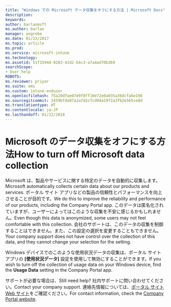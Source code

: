 ```yaml
---
title: "Windows での Microsoft データ収集をオフにする方法 | Microsoft Docs"
description: 
keywords: 
author: barlanmsft
ms.author: barlan
manager: angrobe
ms.date: 01/23/2017
ms.topic: article
ms.prod: 
ms.service: microsoft-intune
ms.technology: 
ms.assetid: 51f1594d-0283-41d2-b4c3-a7a4ad70b369
searchScope:
- User help
ROBOTS: 
ms.reviewer: priyar
ms.suite: ems
ms.custom: intune-enduser
ms.openlocfilehash: f5a20dfae07e9f0ff10e72e0a035a36dcfa6e198
ms.sourcegitcommit: 2459bfda07a2afd2cfcd94a1972a3fb2e565ce8d
ms.translationtype: HT
ms.contentlocale: ja-JP
ms.lasthandoff: 01/22/2018
---
```

# <a name="how-to-turn-off-microsoft-data-collection"></a><span data-ttu-id="09785-102">Microsoft のデータ収集をオフにする方法</span><span class="sxs-lookup"><span data-stu-id="09785-102">How to turn off Microsoft data collection</span></span>

<span data-ttu-id="09785-103">Microsoft は、製品やサービスに関する特定のデータを自動的に収集します。</span><span class="sxs-lookup"><span data-stu-id="09785-103">Microsoft automatically collects certain data about our products and services.</span></span> <span data-ttu-id="09785-104">ポータル サイト アプリなどの製品の信頼性とパフォーマンスを向上させることが目的です。</span><span class="sxs-lookup"><span data-stu-id="09785-104">We do this to improve the reliability and performance of our products, including the Company Portal app.</span></span> <span data-ttu-id="09785-105">このデータは匿名化されていますが、ユーザーによってはこのような収集を不安に感じるかもしれません。</span><span class="sxs-lookup"><span data-stu-id="09785-105">Even though this data is anonymized, some users may not feel comfortable with this collection.</span></span> <span data-ttu-id="09785-106">会社のサポートは、このデータの収集を制御することはできません。また、この設定の選択を変更することもできません。</span><span class="sxs-lookup"><span data-stu-id="09785-106">Your company support does not have control over the collection of this data, and they cannot change your selection for the setting.</span></span>

<span data-ttu-id="09785-107">Windows デバイスでのこのような使用状況データの収集は、ポータル サイト アプリの **[使用状況データ]** 設定を使用して無効にすることができます。</span><span class="sxs-lookup"><span data-stu-id="09785-107">If you wish to turn off the collection of usage data on your Windows device, find the **Usage Data** setting in the Company Portal app.</span></span>

<span data-ttu-id="09785-108">サポートが必要な場合は、</span><span class="sxs-lookup"><span data-stu-id="09785-108">Still need help?</span></span> <span data-ttu-id="09785-109">社内サポートに問い合わせてください。</span><span class="sxs-lookup"><span data-stu-id="09785-109">Contact your company support.</span></span> <span data-ttu-id="09785-110">連絡先情報については、[ポータル サイト Web サイト](https://portal.manage.microsoft.com#HelpDeskDialog)をご確認ください。</span><span class="sxs-lookup"><span data-stu-id="09785-110">For contact information, check the [Company Portal website](https://portal.manage.microsoft.com#HelpDeskDialog).</span></span>
